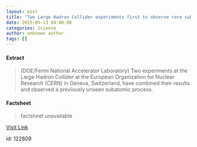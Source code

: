 ```yaml
---
layout: post
title: "Two Large Hadron Collider experiments first to observe rare subatomic process"
date: 2015-05-13 04:00:00
categories: Science
author: unknown author
tags: []
---
```



#### Extract
>(DOE/Fermi National Accelerator Laboratory) Two experiments at the Large Hadron Collider at the European Organization for Nuclear Research (CERN) in Geneva, Switzerland, have combined their results and observed a previously unseen subatomic process.

#### Factsheet
>factsheet unavailable

[Visit Link](http://www.eurekalert.org/pub_releases/2015-05/dnal-tlh051315.php)

id:  122809
